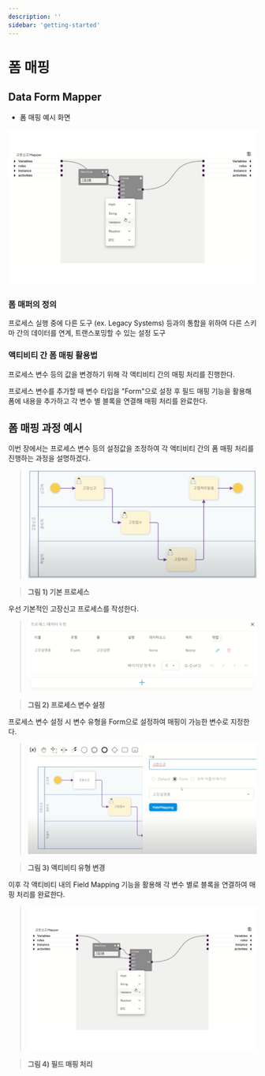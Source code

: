 ```yaml
---
description: ''
sidebar: 'getting-started'
---
```


# 폼 매핑

## Data Form Mapper

- 폼 매핑 예시 화면

![](../../uengine-image/mapping.jpeg)
    
### 폼 매퍼의 정의
프로세스 실행 중에 다른 도구 (ex. Legacy Systems) 등과의 통합을 위하여 다른 스키마 간의 데이터를 연계, 트랜스포밍할 수 있는 설정 도구

### 액티비티 간 폼 매핑 활용법
프로세스 변수 등의 값을 변경하기 위해 각 액티비티 간의 매핑 처리를 진행한다.

프로세스 변수를 추가할 때 변수 타입을 "Form"으로 설정 후 필드 매핑 기능을 활용해 폼에 내용을 추가하고 각 변수 별 블록을 연결해 매핑 처리를 완료한다.

## 폼 매핑 과정 예시

이번 장에서는 프로세스 변수 등의 설정값을 조정하여 각 액티비티 간의 폼 매핑 처리를 진행하는 과정을 설명하겠다.

>![](../../uengine-image/form1.png)

>**그림 1) 기본 프로세스**

우선 기본적인 고장신고 프로세스를 작성한다.

>![](../../uengine-image/form2.png)

>**그림 2) 프로세스 변수 설정**

프로세스 변수 설정 시 변수 유형을 Form으로 설정하여 매핑이 가능한 변수로 지정한다.

>![](../../uengine-image/form3.png)

>**그림 3) 액티비티 유형 변경**

이후 각 액티비티 내의 Field Mapping 기능을 활용해 각 변수 별로 블록을 연결하여 매핑 처리를 완료한다.

>![](../../uengine-image/mapping.jpeg)

>**그림 4) 필드 매핑 처리**


